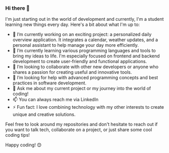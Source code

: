### Hi there 👋

I'm just starting out in the world of development and currently, I'm a student learning new things every day. Here's a bit about what I'm up to:

- 🔭 I’m currently working on an exciting project: a personalized daily overview application. It integrates a calendar, weather updates, and a personal assistant to help manage your day more efficiently.
- 🌱 I’m currently learning various programming languages and tools to bring my ideas to life. I'm especially focused on frontend and backend development to create user-friendly and functional applications.
- 👯 I’m looking to collaborate with other new developers or anyone who shares a passion for creating useful and innovative tools.
- 🤔 I’m looking for help with advanced programming concepts and best practices in software development.
- 💬 Ask me about my current project or my journey into the world of coding!
- 📫 You can always reach me via LinkedIn
- ⚡ Fun fact: I love combining technology with my other interests to create unique and creative solutions.

Feel free to look around my repositories and don't hesitate to reach out if you want to talk tech, collaborate on a project, or just share some cool coding tips!

Happy coding! 😊
